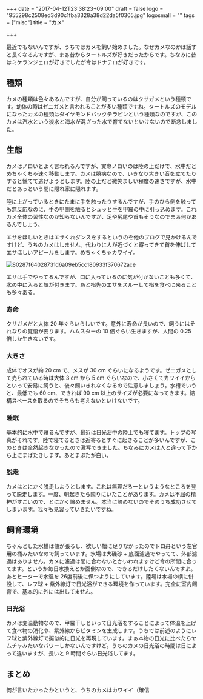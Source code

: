 +++
date = "2017-04-12T23:38:23+09:00"
draft = false
logo = "955298c2508ed3d90c1fba3328a38d22da5f0305.jpg"
logosmall = ""
tags = ["misc"]
title = "カメ"

+++

最近でもないんですが、うちではカメを飼い始めました。なぜカメなのかは話すと長くなるんですが、まぁ昔からタートルズが好きだったからです。ちなみに昔はミケランジェロが好きでしたが今はドナテロが好きです。

## 種類

カメの種類は色々あるんですが、自分が飼っているのはクサガメという種類です。幼体の時はゼニガメと言われることが多い種類ですね。タートルズのモデルになったカメの種類はダイヤモンドバックテラピンという種類なのですが、このカメは汽水という淡水と海水が混ざった水で育てないといけないので断念しました。

## 生態

カメはノロいとよく言われるんですが、実際ノロいのは陸の上だけで、水中だとめちゃくちゃ速く移動します。カメは臆病なので、いきなり大きい音を立てたりすると慌てて逃げようとします。陸の上だと微笑ましい程度の速さですが、水中だとあっという間に隠れ家に隠れます。

陸に上がっているときにたまに手を触ったりするんですが、手のひら側を触っても無反応なのに、手の甲側を触るとシュッと手を甲羅の中に引っ込めます。これカメ全体の習性なのか知らないんですが、足や尻尾や首もそうなのでまぁ何かあるんでしょう。

エサをほしいときはエサくれダンスをするというのを他のブログで見かけるんですけど、うちのカメはしません。代わりに人が近づくと寄ってきて首を伸ばしてエサほしいアピールをします。めちゃくちゃカワイイ。

![80287f64028731d6a09eb5cc180933f370672ace](/image/80287f64028731d6a09eb5cc180933f370672ace.jpg)

エサは手でやってるんですが、口に入っているのに気が付かないことも多くて、水の中に入ると気が付きます。あと指先のエサをスルーして指を食べに来ることも多々ある。

### 寿命

クサガメだと大体 20 年ぐらいらしいです。意外に寿命が長いので、飼うにはそれなりの覚悟が要ります。ハムスターの 10 倍ぐらい生きますが、人間の 0.25 倍しか生きないです。

### 大きさ

成体でオスが約 20 cm で、メスが 30 cm ぐらいになるようです。ゼニガメとして売られている時は大体 3 cm から 5 cm ぐらいなので、小さくてカワイイからといって安易に飼うと、後々飼いきれなくなるので注意しましょう。水槽でいうと、最低でも 60 cm、できれば 90 cm 以上のサイズが必要になってきます。結構スペースを取るのでそちらも考えないといけないです。

### 睡眠

基本的に水中で寝るんですが、最近は日光浴中の陸上でも寝てます。トップの写真がそれです。陸で寝てるときは近寄るとすぐに起きることが多いんですが、このときは全然起きなかったので激写できました。ちなみにカメは人と違って下から上にまばたきします。あとまぶたが白い。

### 脱走

カメはとにかく脱走しようとします。これは無理だろーというようなところを登って脱走します。一度、朝起きたら隣りにいたことがあります。カメは不屈の精神がすごいので、とにかく諦めません。本当に諦めないのでそのうち成功させてしまいます。我々も見習っていきたいですね。

## 飼育環境

ちゃんとした水槽は値が張るし、欲しい幅に足りなかったのでトロ舟という左官用の桶みたいなので飼っています。水場は大磯砂 + 底面濾過でやってて、外部濾過はありません。カメに濾過は間に合わないとかいわれますけど今の所間に合ってます。というか毎日水換えとか面倒なので、できるだけしたくないんですよ。あとヒーターで水温を 26度前後に保つようにしています。陸場は水場の横に併設して、レフ球 + 紫外線灯で日光浴ができる環境を作っています。完全に室内飼育で、基本的に外には出してません。

### 日光浴

カメは変温動物なので、甲羅干しといって日光浴をすることによって体温を上げて食べ物の消化や、紫外線からビタミンを生成します。うちでは前述のようにレフ球と紫外線灯で擬似的に日光を再現しています。まぁ本物の日光に比べたらヤムチャみたいなパワーしかないんですけど。うちのカメの日光浴の時間は日によって違いますが、長いと 9 時間ぐらい日光浴してます。

## まとめ

何が言いたかったかというと、うちのカメはカワイイ（確信
